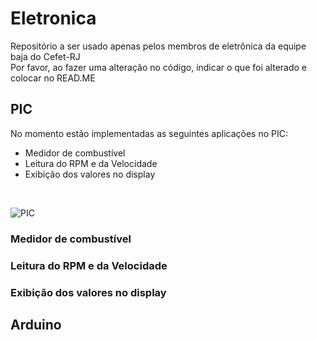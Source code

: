# Eletronica
Repositório a ser usado apenas pelos membros de eletrônica da equipe baja do Cefet-RJ <br />
Por favor, ao fazer uma alteração no código, indicar o que foi alterado e colocar no READ.ME <br />


## PIC
No momento estão implementadas as seguintes aplicações no PIC:<br />

<ul>
  <li>Medidor de combustível</li>
  <li>Leitura do RPM e da Velocidade</li>
  <li>Exibição dos valores no display</li>
</ul><br />

![PIC](https://luizbitencourt.files.wordpress.com/2016/09/pic18f4550.gif?w=630&zoom=2)

### Medidor de combustível




### Leitura do RPM e da Velocidade




### Exibição dos valores no display





## Arduino






